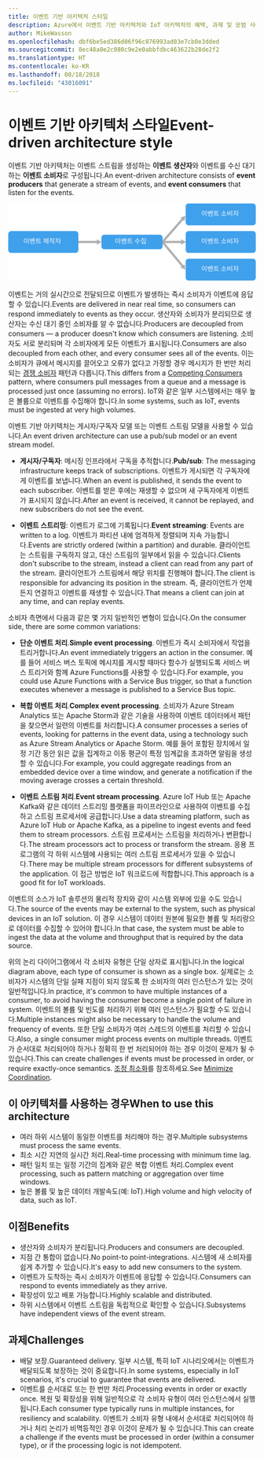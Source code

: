 ```yaml
---
title: 이벤트 기반 아키텍처 스타일
description: Azure에서 이벤트 기반 아키텍처와 IoT 아키텍처의 혜택, 과제 및 모범 사례를 설명합니다.
author: MikeWasson
ms.openlocfilehash: dbf6be5ed386d06f96c876993ad03e7cb0e3dded
ms.sourcegitcommit: 8ec48a0e2c080c9e2e0abbfdbc463622b28de2f2
ms.translationtype: HT
ms.contentlocale: ko-KR
ms.lasthandoff: 08/18/2018
ms.locfileid: "43016091"
---
```

# <a name="event-driven-architecture-style"></a><span data-ttu-id="cb808-103">이벤트 기반 아키텍처 스타일</span><span class="sxs-lookup"><span data-stu-id="cb808-103">Event-driven architecture style</span></span>

<span data-ttu-id="cb808-104">이벤트 기반 아키텍처는 이벤트 스트림을 생성하는 **이벤트 생산자**와 이벤트를 수신 대기하는 **이벤트 소비자**로 구성됩니다.</span><span class="sxs-lookup"><span data-stu-id="cb808-104">An event-driven architecture consists of **event producers** that generate a stream of events, and **event consumers** that listen for the events.</span></span> 

![](./images/event-driven.svg)

<span data-ttu-id="cb808-105">이벤트는 거의 실시간으로 전달되므로 이벤트가 발생하는 즉시 소비자가 이벤트에 응답할 수 있습니다.</span><span class="sxs-lookup"><span data-stu-id="cb808-105">Events are delivered in near real time, so consumers can respond immediately to events as they occur.</span></span> <span data-ttu-id="cb808-106">생산자와 소비자가 분리되므로 생산자는 수신 대기 중인 소비자를 알 수 없습니다.</span><span class="sxs-lookup"><span data-stu-id="cb808-106">Producers are decoupled from consumers &mdash; a producer doesn't know which consumers are listening.</span></span> <span data-ttu-id="cb808-107">소비자도 서로 분리되며 각 소비자에게 모든 이벤트가 표시됩니다.</span><span class="sxs-lookup"><span data-stu-id="cb808-107">Consumers are also decoupled from each other, and every consumer sees all of the events.</span></span> <span data-ttu-id="cb808-108">이는 소비자가 큐에서 메시지를 끌어오고 오류가 없다고 가정할 경우 메시지가 한 번만 처리되는 [경쟁 소비자][competing-consumers] 패턴과 다릅니다.</span><span class="sxs-lookup"><span data-stu-id="cb808-108">This differs from a [Competing Consumers][competing-consumers] pattern, where consumers pull messages from a queue and a message is processed just once (assuming no errors).</span></span> <span data-ttu-id="cb808-109">IoT와 같은 일부 시스템에서는 매우 높은 볼륨으로 이벤트를 수집해야 합니다.</span><span class="sxs-lookup"><span data-stu-id="cb808-109">In some systems, such as IoT, events must be ingested at very high volumes.</span></span>

<span data-ttu-id="cb808-110">이벤트 기반 아키텍처는 게시자/구독자 모델 또는 이벤트 스트림 모델을 사용할 수 있습니다.</span><span class="sxs-lookup"><span data-stu-id="cb808-110">An event driven architecture can use a pub/sub model or an event stream model.</span></span> 

- <span data-ttu-id="cb808-111">**게시자/구독자**: 메시징 인프라에서 구독을 추적합니다.</span><span class="sxs-lookup"><span data-stu-id="cb808-111">**Pub/sub**: The messaging infrastructure keeps track of subscriptions.</span></span> <span data-ttu-id="cb808-112">이벤트가 게시되면 각 구독자에게 이벤트를 보냅니다.</span><span class="sxs-lookup"><span data-stu-id="cb808-112">When an event is published, it sends the event to each subscriber.</span></span> <span data-ttu-id="cb808-113">이벤트를 받은 후에는 재생할 수 없으며 새 구독자에게 이벤트가 표시되지 않습니다.</span><span class="sxs-lookup"><span data-stu-id="cb808-113">After an event is received, it cannot be replayed, and new subscribers do not see the event.</span></span> 

- <span data-ttu-id="cb808-114">**이벤트 스트리밍**: 이벤트가 로그에 기록됩니다.</span><span class="sxs-lookup"><span data-stu-id="cb808-114">**Event streaming**: Events are written to a log.</span></span> <span data-ttu-id="cb808-115">이벤트가 파티션 내에 엄격하게 정렬되며 지속 가능합니다.</span><span class="sxs-lookup"><span data-stu-id="cb808-115">Events are strictly ordered (within a partition) and durable.</span></span> <span data-ttu-id="cb808-116">클라이언트는 스트림을 구독하지 않고, 대신 스트림의 일부에서 읽을 수 있습니다.</span><span class="sxs-lookup"><span data-stu-id="cb808-116">Clients don't subscribe to the stream, instead a client can read from any part of the stream.</span></span> <span data-ttu-id="cb808-117">클라이언트가 스트림에서 해당 위치를 진행해야 합니다.</span><span class="sxs-lookup"><span data-stu-id="cb808-117">The client is responsible for advancing its position in the stream.</span></span> <span data-ttu-id="cb808-118">즉, 클라이언트가 언제든지 연결하고 이벤트를 재생할 수 있습니다.</span><span class="sxs-lookup"><span data-stu-id="cb808-118">That means a client can join at any time, and can replay events.</span></span>

<span data-ttu-id="cb808-119">소비자 측면에서 다음과 같은 몇 가지 일반적인 변형이 있습니다.</span><span class="sxs-lookup"><span data-stu-id="cb808-119">On the consumer side, there are some common variations:</span></span>

- <span data-ttu-id="cb808-120">**단순 이벤트 처리**.</span><span class="sxs-lookup"><span data-stu-id="cb808-120">**Simple event processing**.</span></span> <span data-ttu-id="cb808-121">이벤트가 즉시 소비자에서 작업을 트리거합니다.</span><span class="sxs-lookup"><span data-stu-id="cb808-121">An event immediately triggers an action in the consumer.</span></span> <span data-ttu-id="cb808-122">예를 들어 서비스 버스 토픽에 메시지를 게시할 때마다 함수가 실행되도록 서비스 버스 트리거와 함께 Azure Functions를 사용할 수 있습니다.</span><span class="sxs-lookup"><span data-stu-id="cb808-122">For example, you could use Azure Functions with a Service Bus trigger, so that a function executes whenever a message is published to a Service Bus topic.</span></span>

- <span data-ttu-id="cb808-123">**복합 이벤트 처리**.</span><span class="sxs-lookup"><span data-stu-id="cb808-123">**Complex event processing**.</span></span> <span data-ttu-id="cb808-124">소비자가 Azure Stream Analytics 또는 Apache Storm과 같은 기술을 사용하여 이벤트 데이터에서 패턴을 찾으면서 일련의 이벤트를 처리합니다.</span><span class="sxs-lookup"><span data-stu-id="cb808-124">A consumer processes a series of events, looking for patterns in the event data, using a technology such as Azure Stream Analytics or Apache Storm.</span></span> <span data-ttu-id="cb808-125">예를 들어 포함된 장치에서 일정 기간 동안 읽은 값을 집계하고 이동 평균이 특정 임계값을 초과하면 알림을 생성할 수 있습니다.</span><span class="sxs-lookup"><span data-stu-id="cb808-125">For example, you could aggregate readings from an embedded device over a time window, and generate a notification if the moving average crosses a certain threshold.</span></span> 

- <span data-ttu-id="cb808-126">**이벤트 스트림 처리**.</span><span class="sxs-lookup"><span data-stu-id="cb808-126">**Event stream processing**.</span></span> <span data-ttu-id="cb808-127">Azure IoT Hub 또는 Apache Kafka와 같은 데이터 스트리밍 플랫폼을 파이프라인으로 사용하여 이벤트를 수집하고 스트림 프로세서에 공급합니다.</span><span class="sxs-lookup"><span data-stu-id="cb808-127">Use a data streaming platform, such as Azure IoT Hub or Apache Kafka, as a pipeline to ingest events and feed them to stream processors.</span></span> <span data-ttu-id="cb808-128">스트림 프로세서는 스트림을 처리하거나 변환합니다.</span><span class="sxs-lookup"><span data-stu-id="cb808-128">The stream processors act to process or transform the stream.</span></span> <span data-ttu-id="cb808-129">응용 프로그램의 각 하위 시스템에 사용되는 여러 스트림 프로세서가 있을 수 있습니다.</span><span class="sxs-lookup"><span data-stu-id="cb808-129">There may be multiple stream processors for different subsystems of the application.</span></span> <span data-ttu-id="cb808-130">이 접근 방법은 IoT 워크로드에 적합합니다.</span><span class="sxs-lookup"><span data-stu-id="cb808-130">This approach is a good fit for IoT workloads.</span></span>

<span data-ttu-id="cb808-131">이벤트의 소스가 IoT 솔루션의 물리적 장치와 같이 시스템 외부에 있을 수도 있습니다.</span><span class="sxs-lookup"><span data-stu-id="cb808-131">The source of the events may be external to the system, such as physical devices in an IoT solution.</span></span> <span data-ttu-id="cb808-132">이 경우 시스템이 데이터 원본에 필요한 볼륨 및 처리량으로 데이터를 수집할 수 있어야 합니다.</span><span class="sxs-lookup"><span data-stu-id="cb808-132">In that case, the system must be able to ingest the data at the volume and throughput that is required by the data source.</span></span>

<span data-ttu-id="cb808-133">위의 논리 다이어그램에서 각 소비자 유형은 단일 상자로 표시됩니다.</span><span class="sxs-lookup"><span data-stu-id="cb808-133">In the logical diagram above, each type of consumer is shown as a single box.</span></span> <span data-ttu-id="cb808-134">실제로는 소비자가 시스템의 단일 실패 지점이 되지 않도록 한 소비자의 여러 인스턴스가 있는 것이 일반적입니다.</span><span class="sxs-lookup"><span data-stu-id="cb808-134">In practice, it's common to have multiple instances of a consumer, to avoid having the consumer become a single point of failure in system.</span></span> <span data-ttu-id="cb808-135">이벤트의 볼륨 및 빈도를 처리하기 위해 여러 인스턴스가 필요할 수도 있습니다.</span><span class="sxs-lookup"><span data-stu-id="cb808-135">Multiple instances might also be necessary to handle the volume and frequency of events.</span></span> <span data-ttu-id="cb808-136">또한 단일 소비자가 여러 스레드의 이벤트를 처리할 수 있습니다.</span><span class="sxs-lookup"><span data-stu-id="cb808-136">Also, a single consumer might process events on multiple threads.</span></span> <span data-ttu-id="cb808-137">이벤트가 순서대로 처리되어야 하거나 정확히 한 번 처리되어야 하는 경우 이것이 문제가 될 수 있습니다.</span><span class="sxs-lookup"><span data-stu-id="cb808-137">This can create challenges if events must be processed in order, or require exactly-once semantics.</span></span> <span data-ttu-id="cb808-138">[조정 최소화][minimize-coordination]를 참조하세요.</span><span class="sxs-lookup"><span data-stu-id="cb808-138">See [Minimize Coordination][minimize-coordination].</span></span> 

## <a name="when-to-use-this-architecture"></a><span data-ttu-id="cb808-139">이 아키텍처를 사용하는 경우</span><span class="sxs-lookup"><span data-stu-id="cb808-139">When to use this architecture</span></span>

- <span data-ttu-id="cb808-140">여러 하위 시스템이 동일한 이벤트를 처리해야 하는 경우.</span><span class="sxs-lookup"><span data-stu-id="cb808-140">Multiple subsystems must process the same events.</span></span> 
- <span data-ttu-id="cb808-141">최소 시간 지연의 실시간 처리.</span><span class="sxs-lookup"><span data-stu-id="cb808-141">Real-time processing with minimum time lag.</span></span>
- <span data-ttu-id="cb808-142">패턴 일치 또는 일정 기간의 집계와 같은 복합 이벤트 처리.</span><span class="sxs-lookup"><span data-stu-id="cb808-142">Complex event processing, such as pattern matching or aggregation over time windows.</span></span>
- <span data-ttu-id="cb808-143">높은 볼륨 및 높은 데이터 개발속도(예: IoT).</span><span class="sxs-lookup"><span data-stu-id="cb808-143">High volume and high velocity of data, such as IoT.</span></span>

## <a name="benefits"></a><span data-ttu-id="cb808-144">이점</span><span class="sxs-lookup"><span data-stu-id="cb808-144">Benefits</span></span>

- <span data-ttu-id="cb808-145">생산자와 소비자가 분리됩니다.</span><span class="sxs-lookup"><span data-stu-id="cb808-145">Producers and consumers are decoupled.</span></span>
- <span data-ttu-id="cb808-146">지점 간 통합이 없습니다.</span><span class="sxs-lookup"><span data-stu-id="cb808-146">No point-to point-integrations.</span></span> <span data-ttu-id="cb808-147">시스템에 새 소비자를 쉽게 추가할 수 있습니다.</span><span class="sxs-lookup"><span data-stu-id="cb808-147">It's easy to add new consumers to the system.</span></span>
- <span data-ttu-id="cb808-148">이벤트가 도착하는 즉시 소비자가 이벤트에 응답할 수 있습니다.</span><span class="sxs-lookup"><span data-stu-id="cb808-148">Consumers can respond to events immediately as they arrive.</span></span> 
- <span data-ttu-id="cb808-149">확장성이 있고 배포 가능합니다.</span><span class="sxs-lookup"><span data-stu-id="cb808-149">Highly scalable and distributed.</span></span> 
- <span data-ttu-id="cb808-150">하위 시스템에서 이벤트 스트림을 독립적으로 확인할 수 있습니다.</span><span class="sxs-lookup"><span data-stu-id="cb808-150">Subsystems have independent views of the event stream.</span></span>

## <a name="challenges"></a><span data-ttu-id="cb808-151">과제</span><span class="sxs-lookup"><span data-stu-id="cb808-151">Challenges</span></span>

- <span data-ttu-id="cb808-152">배달 보장.</span><span class="sxs-lookup"><span data-stu-id="cb808-152">Guaranteed delivery.</span></span> <span data-ttu-id="cb808-153">일부 시스템, 특히 IoT 시나리오에서는 이벤트가 배달되도록 보장하는 것이 중요합니다.</span><span class="sxs-lookup"><span data-stu-id="cb808-153">In some systems, especially in IoT scenarios, it's crucial to guarantee that events are delivered.</span></span>
- <span data-ttu-id="cb808-154">이벤트를 순서대로 또는 한 번만 처리.</span><span class="sxs-lookup"><span data-stu-id="cb808-154">Processing events in order or exactly once.</span></span> <span data-ttu-id="cb808-155">복원 및 확장성을 위해 일반적으로 각 소비자 유형이 여러 인스턴스에서 실행됩니다.</span><span class="sxs-lookup"><span data-stu-id="cb808-155">Each consumer type typically runs in multiple instances, for resiliency and scalability.</span></span> <span data-ttu-id="cb808-156">이벤트가 소비자 유형 내에서 순서대로 처리되어야 하거나 처리 논리가 비멱등적인 경우 이것이 문제가 될 수 있습니다.</span><span class="sxs-lookup"><span data-stu-id="cb808-156">This can create a challenge if the events must be processed in order (within a consumer type), or if the processing logic is not idempotent.</span></span>

 <!-- links -->

[competing-consumers]: ../../patterns/competing-consumers.md
[minimize-coordination]: ../design-principles/minimize-coordination.md


